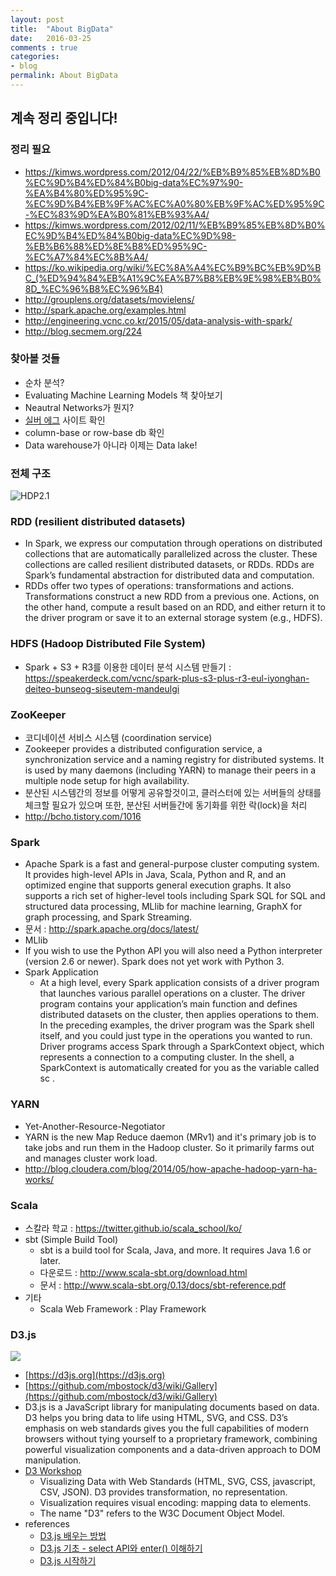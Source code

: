 ```yaml
---
layout: post
title:  "About BigData"
date:   2016-03-25
comments : true
categories:
- blog
permalink: About BigData
---
```


## 계속 정리 중입니다!

### 정리 필요
* https://kimws.wordpress.com/2012/04/22/%EB%B9%85%EB%8D%B0%EC%9D%B4%ED%84%B0big-data%EC%97%90-%EA%B4%80%ED%95%9C-%EC%9D%B4%EB%9F%AC%EC%A0%80%EB%9F%AC%ED%95%9C-%EC%83%9D%EA%B0%81%EB%93%A4/
* https://kimws.wordpress.com/2012/02/11/%EB%B9%85%EB%8D%B0%EC%9D%B4%ED%84%B0big-data%EC%9D%98-%EB%B6%88%ED%8E%B8%ED%95%9C-%EC%A7%84%EC%8B%A4/
* https://ko.wikipedia.org/wiki/%EC%8A%A4%EC%B9%BC%EB%9D%BC_(%ED%94%84%EB%A1%9C%EA%B7%B8%EB%9E%98%EB%B0%8D_%EC%96%B8%EC%96%B4)
* http://grouplens.org/datasets/movielens/
* http://spark.apache.org/examples.html
* http://engineering.vcnc.co.kr/2015/05/data-analysis-with-spark/
* http://blog.secmem.org/224

### 찾아볼 것들
* 순차 분석?
* Evaluating Machine Learning Models 책 찾아보기
* Neautral Networks가 뭔지?
* [실버 에그](http://www.silveregg.co.jp) 사이트 확인
* column-base or row-base db 확인
* Data warehouse가 아니라 이제는 Data lake!

### 전체 구조
![HDP2.1](http://img.deusm.com/informationweek/2014/06/1278892/Hortonworks-Meets-Spark.jpg)

### RDD (resilient distributed datasets)
* In Spark, we express our computation through operations on distributed collections that are automatically parallelized across the cluster. These collections are called resilient distributed datasets, or RDDs. RDDs are Spark’s fundamental abstraction for distributed data and computation.
* RDDs offer two types of operations: transformations and actions. Transformations construct a new RDD from a previous one. Actions, on the other hand, compute a result based on an RDD, and either return it to the driver program or save it to an external storage system (e.g., HDFS).

### HDFS (Hadoop Distributed File System)
* Spark + S3 + R3를 이용한 데이터 분석 시스템 만들기 : https://speakerdeck.com/vcnc/spark-plus-s3-plus-r3-eul-iyonghan-deiteo-bunseog-siseutem-mandeulgi

### ZooKeeper
* 코디네이션 서비스 시스템 (coordination service)
* Zookeeper provides a distributed configuration service, a synchronization service and a naming registry for distributed systems. It is used by many daemons (including YARN) to manage their peers in a multiple node setup for high availability.
* 분산된 시스템간의 정보를 어떻게 공유할것이고, 클러스터에 있는 서버들의 상태를 체크할 필요가 있으며 또한, 분산된 서버들간에 동기화를 위한 락(lock)을 처리
* http://bcho.tistory.com/1016

### Spark
* Apache Spark is a fast and general-purpose cluster computing system. It provides high-level APIs in Java, Scala, Python and R, and an optimized engine that supports general execution graphs. It also supports a rich set of higher-level tools including Spark SQL for SQL and structured data processing, MLlib for machine learning, GraphX for graph processing, and Spark Streaming.
* 문서 : http://spark.apache.org/docs/latest/
* MLlib
* If you wish to use the Python API you will also need a Python interpreter (version 2.6 or newer). Spark does not yet work with Python 3.
* Spark Application
  * At a high level, every Spark application consists of a driver program that launches various parallel operations on a cluster. The driver program contains your application’s main function and defines distributed datasets on the cluster, then applies operations to them. In the preceding examples, the driver program was the Spark shell itself, and you could just type in the operations you wanted to run. Driver programs access Spark through a SparkContext object, which represents a connection to a computing cluster. In the shell, a SparkContext is automatically created for you as the variable called sc .

### YARN
* Yet-Another-Resource-Negotiator
* YARN is the new Map Reduce daemon (MRv1) and it's primary job is to take jobs and run them in the Hadoop cluster. So it primarily farms out and manages cluster work load. 
* http://blog.cloudera.com/blog/2014/05/how-apache-hadoop-yarn-ha-works/

### Scala
* 스칼라 학교 : https://twitter.github.io/scala_school/ko/
* sbt (Simple Build Tool)
  * sbt is a build tool for Scala, Java, and more. It requires Java 1.6 or later.
  * 다운로드 : http://www.scala-sbt.org/download.html
  * 문서 : http://www.scala-sbt.org/0.13/docs/sbt-reference.pdf
* 기타
  * Scala Web Framework : Play Framework

### D3.js
![](http://cfile29.uf.tistory.com/image/1159003A5170FF5328EA35)

* [https://d3js.org](https://d3js.org)
* [https://github.com/mbostock/d3/wiki/Gallery](https://github.com/mbostock/d3/wiki/Gallery)
* D3.js is a JavaScript library for manipulating documents based on data. D3 helps you bring data to life using HTML, SVG, and CSS. D3’s emphasis on web standards gives you the full capabilities of modern browsers without tying yourself to a proprietary framework, combining powerful visualization components and a data-driven approach to DOM manipulation.
* [D3 Workshop](https://bost.ocks.org/mike/d3/workshop/#0)
  * Visualizing Data with Web Standards (HTML, SVG, CSS, javascript, CSV, JSON). D3 provides transformation, no representation.
  * Visualization requires visual encoding: mapping data to elements.
  * The name "D3" refers to the W3C Document Object Model.
* references
  * [D3.js 배우는 방법](http://mobicon.tistory.com/275)
  * [D3.js 기초 - select API와 enter() 이해하기](http://blog.nacyot.com/articles/2015-02-02-d3-selection)
  * [D3.js 시작하기](http://webframeworks.kr/getstarted/d3js/)
